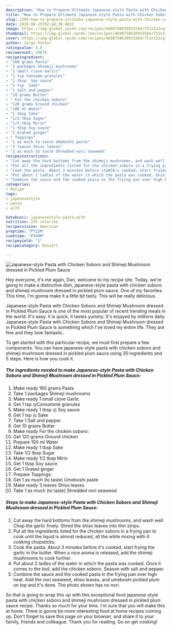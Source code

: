 ```yaml
---
description: "How to Prepare Ultimate Japanese-style Pasta with Chicken Soboro and Shimeji Mushroom dressed in Pickled Plum Sauce"
title: "How to Prepare Ultimate Japanese-style Pasta with Chicken Soboro and Shimeji Mushroom dressed in Pickled Plum Sauce"
slug: 2395-how-to-prepare-ultimate-japanese-style-pasta-with-chicken-soboro-and-shimeji-mushroom-dressed-in-pickled-plum-sauce
date: 2020-08-15T02:44:30.002Z
image: https://img-global.cpcdn.com/recipes/4690750638915584/751x532cq70/japanese-style-pasta-with-chicken-soboro-and-shimeji-mushroom-dressed-in-pickled-plum-sauce-recipe-main-photo.jpg
thumbnail: https://img-global.cpcdn.com/recipes/4690750638915584/751x532cq70/japanese-style-pasta-with-chicken-soboro-and-shimeji-mushroom-dressed-in-pickled-plum-sauce-recipe-main-photo.jpg
cover: https://img-global.cpcdn.com/recipes/4690750638915584/751x532cq70/japanese-style-pasta-with-chicken-soboro-and-shimeji-mushroom-dressed-in-pickled-plum-sauce-recipe-main-photo.jpg
author: Jorge Potter
ratingvalue: 4.8
reviewcount: 29678
recipeingredient:
- "160 grams Pasta"
- "1 packages Shimeji mushrooms"
- "1 small clove Garlic"
- "1 tsp Consomm granules"
- "1 tbsp  Soy sauce"
- "1 tsp  Sake"
- "1 Salt and pepper"
- "10 grams Butter"
- " For the chicken soboro"
- "120 grams Ground chicken"
- "100 ml Water"
- "1 tbsp Sake"
- "1/2 tbsp Sugar"
- "1/2 tbsp Mirin"
- "1 tbsp Soy sauce"
- "1 Grated ginger"
- " Toppings"
- "1 as much to taste Umeboshi paste"
- "3 leaves Shiso leaves"
- "1 as much to taste Shredded nori seaweed"
recipeinstructions:
- "Cut away the hard bottoms from the shimeji mushrooms, and wash well. Chop the garlic finely. Shred the shiso leaves into thin strips."
- "Put all the ingredients listed for the chicken soboro in a frying pan to cook until the liquid is almost reduced, all the while mixing with 4 cooking chopsticks."
- "Cook the pasta. About 3 minutes before it&#39;s cooked, start frying the garlic in the butter. When a nice aroma is released, add the shimeji mushrooms to cook further."
- "Put about 2 ladles of the water in which the pasta was cooked. Once it comes to the boil, add the chicken soboro. Season with salt and pepper."
- "Combine the sauce and the cooked pasta in the frying pan over high heat. Add the nori seaweed, shiso leaves, and umeboshi pickled plum on top and it&#39;s done. The photo shown has no nori."
categories:
- Recipe
tags:
- japanesestyle
- pasta
- with

katakunci: japanesestyle pasta with 
nutrition: 255 calories
recipecuisine: American
preptime: "PT22M"
cooktime: "PT49M"
recipeyield: "1"
recipecategory: Dessert

---
```



![Japanese-style Pasta with Chicken Soboro and Shimeji Mushroom dressed in Pickled Plum Sauce](https://img-global.cpcdn.com/recipes/4690750638915584/751x532cq70/japanese-style-pasta-with-chicken-soboro-and-shimeji-mushroom-dressed-in-pickled-plum-sauce-recipe-main-photo.jpg)

Hey everyone, it's me again, Dan, welcome to my recipe site. Today, we're going to make a distinctive dish, japanese-style pasta with chicken soboro and shimeji mushroom dressed in pickled plum sauce. One of my favorites. This time, I'm gonna make it a little bit tasty. This will be really delicious.

Japanese-style Pasta with Chicken Soboro and Shimeji Mushroom dressed in Pickled Plum Sauce is one of the most popular of recent trending meals in the world. It's easy, it is quick, it tastes yummy. It's enjoyed by millions daily. Japanese-style Pasta with Chicken Soboro and Shimeji Mushroom dressed in Pickled Plum Sauce is something which I've loved my entire life. They are fine and they look fantastic.




To get started with this particular recipe, we must first prepare a few components. You can have japanese-style pasta with chicken soboro and shimeji mushroom dressed in pickled plum sauce using 20 ingredients and 5 steps. Here is how you cook it.

<!--inarticleads1-->

##### The ingredients needed to make Japanese-style Pasta with Chicken Soboro and Shimeji Mushroom dressed in Pickled Plum Sauce:

1. Make ready 160 grams Pasta
1. Take 1 packages Shimeji mushrooms
1. Make ready 1 small clove Garlic
1. Get 1 tsp ◎Consommé granules
1. Make ready 1 tbsp ◎ Soy sauce
1. Get 1 tsp ◎ Sake
1. Take 1 Salt and pepper
1. Get 10 grams Butter
1. Make ready  For the chicken soboro:
1. Get 120 grams Ground chicken
1. Prepare 100 ml Water
1. Make ready 1 tbsp Sake
1. Take 1/2 tbsp Sugar
1. Make ready 1/2 tbsp Mirin
1. Get 1 tbsp Soy sauce
1. Get 1 Grated ginger
1. Prepare  Toppings:
1. Get 1 as much (to taste) Umeboshi paste
1. Make ready 3 leaves Shiso leaves
1. Take 1 as much (to taste) Shredded nori seaweed




<!--inarticleads2-->

##### Steps to make Japanese-style Pasta with Chicken Soboro and Shimeji Mushroom dressed in Pickled Plum Sauce:

1. Cut away the hard bottoms from the shimeji mushrooms, and wash well. Chop the garlic finely. Shred the shiso leaves into thin strips.
1. Put all the ingredients listed for the chicken soboro in a frying pan to cook until the liquid is almost reduced, all the while mixing with 4 cooking chopsticks.
1. Cook the pasta. About 3 minutes before it&#39;s cooked, start frying the garlic in the butter. When a nice aroma is released, add the shimeji mushrooms to cook further.
1. Put about 2 ladles of the water in which the pasta was cooked. Once it comes to the boil, add the chicken soboro. Season with salt and pepper.
1. Combine the sauce and the cooked pasta in the frying pan over high heat. Add the nori seaweed, shiso leaves, and umeboshi pickled plum on top and it&#39;s done. The photo shown has no nori.




So that is going to wrap this up with this exceptional food japanese-style pasta with chicken soboro and shimeji mushroom dressed in pickled plum sauce recipe. Thanks so much for your time. I'm sure that you will make this at home. There is gonna be more interesting food at home recipes coming up. Don't forget to save this page on your browser, and share it to your family, friends and colleague. Thank you for reading. Go on get cooking!
